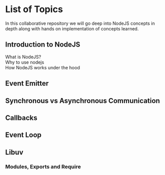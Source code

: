 # List of Topics

In this collaborative repository we will go deep into NodeJS concepts in depth along with hands on implementation of concepts learned. 

## Introduction to NodeJS

What is NodeJS?  
Why to use nodejs  
How NodeJS works under the hood  


## Event Emitter

## Synchronous vs Asynchronous Communication

## Callbacks

## Event Loop

## Libuv

### Modules, Exports and Require 
